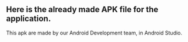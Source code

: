 ## Here is the already made APK file for the application.
This apk are made by our Android Development team, in Android Studio.
